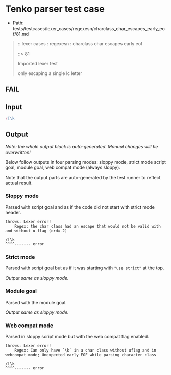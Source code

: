 # Tenko parser test case

- Path: tests/testcases/lexer_cases/regexesn/charclass_char_escapes_early_eof/81.md

> :: lexer cases : regexesn : charclass char escapes early eof
>
> ::> 81
>
> Imported lexer test
>
> only escaping a single lc letter

## FAIL

## Input

`````js
/[\k
`````

## Output

_Note: the whole output block is auto-generated. Manual changes will be overwritten!_

Below follow outputs in four parsing modes: sloppy mode, strict mode script goal, module goal, web compat mode (always sloppy).

Note that the output parts are auto-generated by the test runner to reflect actual result.

### Sloppy mode

Parsed with script goal and as if the code did not start with strict mode header.

`````
throws: Lexer error!
    Regex: the char class had an escape that would not be valid with and without u-flag (ord=-2)

/[\k
^^^^------- error
`````

### Strict mode

Parsed with script goal but as if it was starting with `"use strict"` at the top.

_Output same as sloppy mode._

### Module goal

Parsed with the module goal.

_Output same as sloppy mode._

### Web compat mode

Parsed in sloppy script mode but with the web compat flag enabled.

`````
throws: Lexer error!
    Regex: Can only have `\k` in a char class without uflag and in webcompat mode; Unexpected early EOF while parsing character class

/[\k
^^^^------- error
`````

